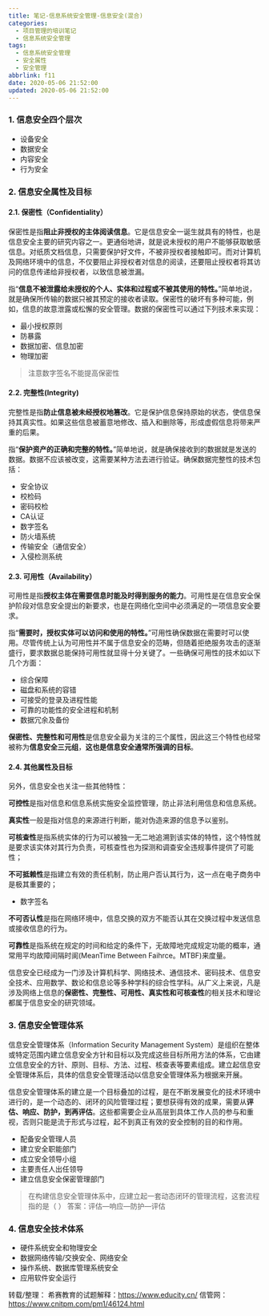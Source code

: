 ```yaml
---
title: 笔记-信息系统安全管理-信息安全(混合)
categories:
  - 项目管理的培训笔记
  - 信息系统安全管理
tags:
  - 信息系统安全管理
  - 安全属性
  - 安全管理
abbrlink: f11
date: 2020-05-06 21:52:00
updated: 2020-05-06 21:52:00
---
```


### 1. 信息安全四个层次

- 设备安全
- 数据安全
- 内容安全
- 行为安全

<!-- more -->

### 2. 信息安全属性及目标

#### 2.1. 保密性（Confidentiality）

保密性是指**阻止非授权的主体阅读信息**。它是信息安全一诞生就具有的特性，也是信息安全主要的研究内容之一。更通俗地讲，就是说未授权的用户不能够获取敏感信息。对纸质文档信息，只需要保护好文件，不被非授权者接触即可。而对计算机及网络环境中的信息，不仅要阻止非授权者对信息的阅读，还要阻止授权者将其访问的信息传递给非授权者，以致信息被泄漏。

指“**信息不被泄露给未授权的个人、实体和过程或不被其使用的特性。**”简单地说，就是确保所传输的数据只被其预定的接收者读取。保密性的破坏有多种可能，例如，信息的故意泄露或松懈的安全管理。数据的保密性可以通过下列技术来实现：

- 最小授权原则
- 防暴露
- 数据加密、信息加密
- 物理加密
  
> 注意数字签名不能提高保密性

#### 2.2. 完整性(Integrity)

完整性是指**防止信息被未经授权地篡改**。它是保护信息保持原始的状态，使信息保持其真实性。如果这些信息被蓄意地修改、插入和删除等，形成虚假信息将带来严重的后果。

指“**保护资产的正确和完整的特性。**”简单地说，就是确保接收到的数据就是发送的数据。数据不应该被改变，这需要某种方法去进行验证。确保数据完整性的技术包括：

- 安全协议
- 校检码
- 密码校检
- CA认证
- 数字签名
- 防火墙系统
- 传输安全（通信安全）
- 入侵检测系统

#### 2.3. 可用性（Availability）

可用性是指**授权主体在需要信息时能及时得到服务的能力**。可用性是在信息安全保护阶段对信息安全提出的新要求，也是在网络化空间中必须满足的一项信息安全要求。

指“**需要时，授权实体可以访问和使用的特性。**”可用性确保数据在需要时可以使用。尽管传统上认为可用性并不属于信息安全的范畴，但随着拒绝服务攻击的逐渐盛行，要求数据总能保持可用性就显得十分关键了。一些确保可用性的技术如以下几个方面：

- 综合保障
- 磁盘和系统的容错
- 可接受的登录及进程性能
- 可靠的功能性的安全进程和机制
- 数据冗余及备份
  
**保密性、完整性和可用性**是信息安全最为关注的三个属性，因此这三个特性也经常被称为**信息安全三元组**，**这也是信息安全通常所强调的目标**。

#### 2.4. 其他属性及目标

另外，信息安全也关注一些其他特性：

**可控性**是指对信息和信息系统实施安全监控管理，防止非法利用信息和信息系统。

**真实性**一般是指对信息的来源进行判断，能对伪造来源的信息予以鉴别。

**可核查性**是指系统实体的行为可以被独一无二地追溯到该实体的特性，这个特性就是要求该实体对其行为负责，可核查性也为探测和调查安全违规事件提供了可能性；

**不可抵赖性**是指建立有效的责任机制，防止用户否认其行为，这一点在电子商务中是极其重要的；

- 数字签名

**不可否认性**是指在网络环境中，信息交换的双方不能否认其在交换过程中发送信息或接收信息的行为。

**可靠性**是指系统在规定的时间和给定的条件下，无故障地完成规定功能的概率，通常用平均故障间隔时阆(MeanTime Between Faihrce。MTBF)来度量。

信息安全已经成为一门涉及计算机科学、网络技术、通信技术、密码技术、信息安全技术、应用数学、数论和信息论等多种学科的综合性学科。从广义上来说，凡是涉及网络上信息的**保密性、完整性、可用性、真实性和可核查性**的相关技术和理论都属于信息安全的研究领域。

### 3. 信息安全管理体系

信息安全管理体系（Information Security Management System）是组织在整体或特定范围内建立信息安全方针和目标以及完成这些目标所用方法的体系，它由建立信息安全的方针、原则、目标、方法、过程、核查表等要素组成。建立起信息安全管理体系后，具体的信息安全管理活动以信息安全管理体系为根据来开展。

信息安全管理体系的建立是一个目标叠加的过程，是在不断发展变化的技术环境中进行的，是一个动态的、闭环的风险管理过程；要想获得有效的成果，需要从**评估、响应、防护，到再评估**。这些都需要企业从高层到具体工作人员的参与和重视，否则只能是流于形式与过程，起不到真正有效的安全控制的目的和作用。

- 配备安全管理人员
- 建立安全职能部门
- 成立安全领导小组
- 主要责任人出任领导
- 建立信息安全保密管理部门

>在构建信息安全管理体系中，应建立起一套动态闭环的管理流程，这套流程指的是（  ）
>答案：评估—响应—防护—评估

### 4. 信息安全技术体系

- 硬件系统安全和物理安全
- 数据网络传输/交换安全、网络安全
- 操作系统、数据库管理系统安全
- 应用软件安全运行

转载/整理：
希赛教育的试题解释：<https://www.educity.cn/>
信管网：<https://www.cnitpm.com/pm1/46124.html>
